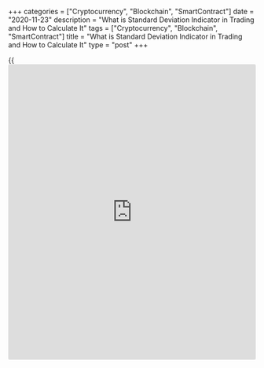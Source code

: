 +++
categories = ["Cryptocurrency", "Blockchain", "SmartContract"]
date = "2020-11-23"
description = "What is Standard Deviation Indicator in Trading and How to Calculate It"
tags = ["Cryptocurrency", "Blockchain", "SmartContract"]
title = "What is Standard Deviation Indicator in Trading and How to Calculate It"
type = "post"
+++

{{<iframe id="large-banner" src="https://www.bounty.group/#slide=4.0" width="100%" height="600" scrolling="no" style="border: 0px solid rgb(216, 221, 230); border-radius: 3px;">}}

2020-11-24

2020-11-23

Standard deviation indicatorOleg Tkachenko

How do we determine current volatility and trend strength? At which
distance from the price mean value and market entry point should we
place a stop loss? Is the market flat at the moment? The Standard
deviation indicator can answer all those questions. Read on to find out
how it works and how it is used in trend strategies combined with other
indicators.

The article covers the following subjects:

## What Is a Standard Deviation Indicator

Trading borrowed the idea of standard deviation from descriptive
statistics, which is a branch of mathematical analysis. The standard
deviation is an indicator of the data average deviation value compared
with their mean value over a chosen period. In statistics, it's denoted
by the Greek letter (σ), or sigma.

Before examining the Standard deviation indicator, let's recall why a
trader should consider volatility and what [SMA][1] means.

### Volatility

Volatility means a price change range over a certain time period. In
trading, it is used in the following ways:

  * For trend identification. If there is no volatility, there is no trading. If the price doesn't deviate from its average value, it's impossible to open a trade. The growth of volatility means that a big price move emerged.
  * For identifying a trend’s end and an eventual reversal. If volatility reaches its peak, the trend is about to end. The extremums are visually compared with similar extremums over the previous periods.
  * For placing stop orders. If market volatility is moving in both ways, at which distance from an open trade should we place a stop loss so that the price line doesn't touch it? - According to larger time frames’ mean volatility. Take Profit orders can be placed in the same way.

There are different ways of measuring volatility. For example, 1-day
volatility on a [daily](https://www.fintecher.org/2020/03/03/forex-trading-daily-strategy/) time frame is the distance between High and Low
prices expressed in points. These values can be found in the calculator
on the [site of Investing][2], for example.

Volatility can also be measured relative to the moving average: the
higher the price, the higher volatility.

Another method suggests comparing the current price change in % with the
previous period's closing price. If the change range doesn't exceed 3%,
volatility is low. If the price changes by 10%, volatility is high.
These values are relative and depend on a currency pair.

### Simple moving average

The SMA is a technical analysis indicator calculated as the average of
chosen prices. Its disadvantage is that it doesn't consider price
volatility inside a price range. Let's take two numerical sequences as
an example:

  * 8, 7, 12, 2, 6.
  * -30, 66, 7, 12, -20.

Can we say they are identical as the SMAs are equal to 7 in both cases?
No, we can't. The price ranges are different even if their averages are
the same. This variation of prices is called "volatility".

### What Is Standard Deviation

In trading, the arithmetical mean is a [simple moving average][2]. The
price can deviate from it. The more the price deviates from its average
value, the higher the volatility. Volatility is measured by the Standard
Deviation (StdDev) indicator.

The Standard Deviation is a trend indicator: it serves to identify the
moments of trend strengthening. The higher volatility, the stronger the
trend is. Since it measures price deviations from the average value in
both directions, this tool is also used in channel indicators. If the
indicator's value is relatively small, the market is bored and a price
spike should be expected. Inversely, when the indicator's value is too
high or even extreme, traders' activity will slow down soon.

### Specifics of Standard Deviation Indicator:

  * The Standard Deviation Forex Indicator is efficient when applied to high and medium volatility tools.
  * It is used in trend strategies to determine when the price leaves a flat range and starts trending. It isn't suitable for scalping due to lags.
  * You’d better use it for currency pairs than for stocks or commodities. The currency market is characterized by frequent trend changes and deep corrections during which we can search for entry points. The stock market is more stable.
  * The optimal time frame starts at M30. On shorter time frames, such as M1-M5, there can be chaotic price moves that interfere with the indicator's construction logics.
  * The Standard Deviation Forex Indicator often moves horizontally in lower points and rarely indicates a horizontal plateau at extremums. After growth begins, movements are most often wavy.

One of efficient strategies is looking for growing volatility on a
longer time frame and using this move 1-2 time frames lower.

#### Advantages of Standard Deviation Indicator:

  * Simple reading. The higher the indicator's value, the higher price volatility.

#### Disadvantages of Standard Deviation Indicator:

  *  **Lags.** The price blue line may have already left the flat zone while the indicator says volatility is low.
  *  **It doesn't show a trend direction.** When the standard deviation line starts growing, the price deviates from its average value more and more, but the deviation can be upward or downward.

Trades aren't usually opened based on a volatility level alone, so
Standard Deviation reading is rarely used in independent trading
systems. It can be combined with trend indicators as a tool for signal
confirmation. I'll analyse some interesting strategies based on a
combination of Standard Deviation with another volatility indicator,
ATR, and Fibonacci levels.

## How to calculate standard deviation

Standard Deviation is a mean-square deviation. It's a mathematical term
that measures the degree of dispersion of random variables. Its
calculation formula is

, where

  * N - means number of price values in a set specified in the indicator's settings.
  *  _Хi_ \- i-th member in the set. By default, it is each candlestick’s closing price over the chosen time period.
  *  _Xavg_ \- X is the arithmetic mean of all price values in the set. In technical analysis [terms](https://www.fintechee.com/terms/), it's a simple moving average (SMA).

Here's step-by-step calculation of the indicator's value:

  1. Calculate the arithmetic mean value over the chosen period. For example, if the period is set at 20, the price arithmetic mean is calculated for the last 20 candlesticks. Closing prices are used by default.
  2. Subtract the result from each price's value.
  3. Square the values and sum them up.
  4. The final value is divided by the number of values in the series, i.e. the number indicated in standard settings as the period.
  5. Extract the square root of the result. This is the standard deviation.

An example of standard deviation calculation in Excel:

Calculation stages:

 **1.** Enter the price values in column B. You can take these values
from MT4 or ask your broker. The number of lines corresponds to the
indicator's period. By default, the table has 20 lines.

 **2.** Enter the formula

 **=AVERAGE(B2:B21)**

in cell С21.This is the arithmetic mean, called "simple moving average"
in technical analysis.

 **3.** Calculate the difference of the price's each value and the
arithmetic mean. Enter

 **=B2-$C$21**

in cell D1. Apply the formula to all the cells.

 **4.** Calculate the square of values. Enter the formula =D2^2 in cell
E2. Apply the formula to all the cells.

 **=D2^2**

 **5.** Sum all the previous column values in cell F21 and divide the
result by 20 in cell G21.

 **6.** Calculate the standard deviation in cell Н21 using the formula

 **=G21^(1/2)**

You can find the table’s template [here][3]. You can also find standard
deviation calculators on the internet, but copying quotes into them
isn't convenient whereas they can be easily uploaded to Excel.

## Using the Standard Deviation in trading

Standard Deviation Forex indicator is used in trend trading. If the
indicator is at its peak or is growing most of the time, it's too late
to open a trade. Wait for a flat period or a trend reversal. A signal to
open a trade is the indicator's line growing from its lows.

 **1\. Strategy of Trading flat breakouts**

It's a conservative strategy. The price doesn't deviate too much from
its mean value in a flat range, and the indicator is located at the
bottom. A signal to open a trade is produced when StdDev starts growing
and goes outside the flat range. Once the candlestick breaks out the
flat range, open a trade on the next candlestick following the trend.
Close the trade once the indicator starts reversing.

 **Example**

StdDev's penultimate wave was trending down and then switched to a
sideways trend. The indicator's maximum value in a horizontal range was
0.0009. In point 1, the price line broke out the resistance level, and
the green candlestick closed almost at the previous local peak's level.
StdDev started growing simultaneously, reaching the value of 0.0011. A
trade was opened.

In point 2, on the red candlestick that could predetermine a reversal,
StdDev started to reverse too. The trade was closed. The profit could be
at least 300 points in 5-digit quotes.

 **2\. Strategy of identifying an early trend reversal**

It's an aggressive strategy that implies an early opening of trades
based on Standard Deviation waves. Its advantage is that it allows
solving the issue of lags. Signals are produced more often as we don't
need to wait for a flat range, but they are often produced falsely
compared with the previous strategy.

Conditions for opening trades:

  * Draw a support level for StdDev through its lows. Take a period of 2-3 weeks for the H1 time frame.
  * Open a trade once the indicator has crossed the support level and continued growing.
  * The trade's direction is identified as follows: if the previous wave's half was trending downwards, open a long position. If the previous wave's half was trending upwards, open a short position.

If a flat range preceded the previous wave's half, follow the previous
strategy. If the wave has two and more tops, divide it by half. If the
wave can't be clearly identified, is asymmetrical, or its beginning and
end can't be clearly identified, ignore the signal.

 **Example**

The indicator touches the level in 4 points. The wave's half located
before point 1 was trending up, so we open a short position in that
point. The same is true of point 2. In point 3, there's a double-top
wave, so we calculate its half from the bottom. The trend is upward, so
we open a short position in that point. The chart’s flat in point 4. We
don't open a trade until candlesticks point to a trend direction.

We'd better ignore the signal or search for its confirmation as such
signals are indecisive in such situations. We can't clearly identify the
wave in the first case, and the wave is asymmetrical in the second case.

### High standard deviation

There's a numerical sequence of the last five candlesticks' closing
prices: 4, 5, 3, 4, 6. The dispersion is relatively small. The
arithmetic mean is 4.4. The minimum and maximum prices will be 3 and 6,
which is 31.8% and 36.4%, respectively. Let's say such deviations are a
normal situation corresponding to a flat range for that tool over that
time period.

The price starts gradually growing. There's another sequence three
candlesticks later: 4, 6, 10, 14, 13. The average price is now 9.4. The
minimum and maximum values are now 4 and 14, which is 57.45% and 48.93%.
In the first case, the price deviated from its arithmetic mean by one
third on average; now the price has deviated by 50% on average.

Volatility is growing. Now let's check the deviation readings. In the
first case, they are

In the second case, they are

The standard deviation increased by more than 3 times amid the growth of
price and volatility. A high standard deviation means that the price
changes in either direction. The Standard deviation growing with every
candlestick means the market is trending, and the price deviates more
and more from its average value in either direction. Once the Standard
Deviation reaches its peak, the following scenarios are possible:

  * The price moves into a flat range. The price range will look like this three candlesticks later: 14, 13, 15, 14, 12. The arithmetic mean will grow and the SMA will move higher in the chart than in the first situation. However, the standard deviation will return to the value of 0.5099 again. The indicator's chart will display a wave with flat values of 0.5099 and a peak value of 1.9391.

  * The price will reverse. The price range will look like this three candlesticks later: 14, 13, 8, 5, 7. The SMA's value will equal 9.4 and the Standard Deviation Indicator's value will be 1.7493, which is practically the same level despite the trend direction change.

It looks like the following:

The question is what should be called "a high standard deviation". To
understand how long a market trend will last, we need to compare the
current Standard Deviation value with other visual extremums.

The dotted line in the screen above is at the Standard Deviation's
average level. Most often, the indicator was below that level or crossed
it for a short time. Thus, the values located much higher than that
level can be considered high.

  * The local extremum is in point 1. The flat range starts when the indicator's line is reversing. The flat areas are marked as red rectangles in the screen shot.
  * StdDev continues growing in point 2 located at the same level as point 1. It means the trend is uninterrupted, but may end soon. The indicator's line reverses in point 3, and a flat range begins.
  * In point 4, with StdDev's peak value, there's a trend reversal. Since the reverse ascending movement isn't as powerful as the previous descending one, the indicator goes down.
  * Flat range emerges in points 5 and 6 when the indicator is reversing.

 **Conclusion.** A high standard deviation may mean that an uptrend or a
downtrend continues, but it's already too late to enter the market. The
standard deviation's peak value and subsequent reversal mean the trend
will reverse or turn into a flat range.

### Low standard deviation

A low standard deviation means that the price holds on to its average
value calculated over a certain time period. It can mean the following:

 **1\. The market is flat.** The volumes of bulls' and bears' orders are
almost the same, or trade volumes aren't big enough. The price holds on
to its average value

 **Example:**

The 20 EMA, corresponding to StdDev's period of 20, is added into the
chart. The standard deviation line is moving at the bottom, close to the
level of 0.0009. A low standard deviation corresponds to a flat area,
where prices move in a narrow range. Once the price breaks the range's
lower limit, the standard deviation starts growing and the price starts
deviating fast from the SMA.

 **2\. The current price movement is smooth.** The price changes step by
step with a small deviation from its previous value.

 **Example:**

StdDev's value can be called low compared with peak values and waves in
the shaded area. Still, that segment is trending smoothly down.

 **Conclusion.** A low standard deviation can indicate a flat area or a
smooth ascending or descending trend.

>  **Attention:** the time period set in the Standard Deviation Forex
indicator's settings is essential here. For example, the standard
deviation in the numerical sequence of 5, 6, 30 for period 3 will be
relatively low (4.4759). In contrast, the standard deviation in the
numerical sequence of 4, 3, 6, 5, 7, 5, 6, 5, 6, 30 for period 10 will
be relatively high (5.3108.) The longer a stable price range and the
sharper a price change on the last candlestick, the higher the standard
deviation.

## How to set the Standard Deviation Indicator

Many basic trading platforms include this indicator. As for LiteForex's
platform, you can install it in the following way:

 **1.** Open the platform. Click on "For [beginners](https://www.playgroundfx.com/blog/forex-for-beginners/)" - "Open a demo
account" in the top menu bar on LiteForex's site. Registration isn't
required: you go straight to the embedded trading platform.

 **2.** Choose your trading instrument, click "Trade" on the left panel
and open the chosen currency pair's chart.

 **3.** Pick Standard Deviation on the list of indicators.

It will appear under the price chart. Click on the gear sign to see the
settings.

The default settings are:

 **1.** Length, or the period, - the number of candlesticks that will be
considered for calculation. The default set is twenty last candlesticks.

  * The bigger the period, the faster and sharper the indicator reacts to price changes.
  * The smaller the period, the less sharp the indicator’s moves are.

That is one of StdDev's essential differences from other indicators. For
example, the SMA slows down when a period increases: the longer the set,
the less weighty the last price is. With StdDev, everything is the other
way round.

 **2.** Source: the price that is included into calculation.

  * Close - candlestick's closing price.
  * Open - candlestick's opening price.
  * High - the peak value of a price in a set, the upper-extreme of a shadow.
  * Low - the lowest value of a price in a set, the lower-extreme of a shadow.
  * Median: price = (High + Low)/2.
  * Median HLC: price = (High + Low + Close)/3.
  * Median HLOC: price = (High + Low + Open + Close)/4.

 **3.** Accuracy/precision - a number of digits after the decimal point
in the indicator's value displayed on the right on the scale.

The "Style" tab allows choosing the indicator line's color or width, or
changing it into a dotted line.

The indicator is placed under the chart line in the form of a line
moving upwards and downwards relative to zero in an unlimited range. The
higher the indicator's value, the higher market volatility is.

The price type can be left as Close by default. Below there's a StdDev
chart featuring various price types. There's almost no difference in
line drawing, except that the indicator built through Close prices is
1-2 candlesticks ahead of the others.

### Standard Deviation for MT4

StdDev settings in Mt4 are slightly different from those in LiteForex's
profile. Still, the indicator is included as a basic one in MT4. You can
find it here: "Insert"/"Indicators"/"Trend".

 **Settings:**

The main difference is that you can change a MA type. The basic version
uses the SMA (simple moving average), but you can pick the SMMA
([Smoothed Moving Average](https://www.algotradesoft.org/custom-indicator/smoothed-moving-average.html)) or the LWMA (linearly weighted moving
average).

The choice of the MA is critical as the line's smoothness and
amplitude's size will be different. There doesn't exist the best option.
Advice: choose your parameters based on a market situation and an asset
you are trading.

Modifications and other indicators based on Volume Standard Deviation
Indicator:

  * Juicenew, the indicator based on StdDev. It's visually convenient. There is a histogram with 2 columns colored in different colors in place of a line that can be interpreted differently. Signals can be interpreted unambiguously, without disputable moments: if there's a signal, there's a signal. You can download this MT4 [indicator here][4].
  * [Bollinger Bands](https://www.algotradesoft.org/custom-indicator/bollinger-bands.html), a standard channel indicator included in many trading platforms. It consists of three lines: the central line is a regular moving average. The lines marking the channels' borders are moving averages shifted by a certain number of standard deviations (StdDev).

## Trading strategies combined with Standard Deviation Indicator

Here are two strategies which exemplify the use of StdDev. The first one
combines StdDev with ATR, another volatility indicator. The second one
implies trading Fibonacci levels and using StdDev as an auxiliary
indicator.

### Standard Deviation and ATR

ATR is used to measure market volatility. You can read about it in the
article "ATR indicator: volatility under trader's control"[1] .

 **Input data:**

  * Currency pair: GBPUSD.
  * Time frame: H1.
  * Settings: StdDev (20), ADX (20). The periods of both indicators must be the same.

The strategy consists in opening a trade when the trend grows stronger,
confirmed by both indicators' readings.

 **Conditions for opening a trade:**

  * ATR crosses its support level from below or pulls back from it in an ascending direction and continues growing.
  * StdDev crosses its support level from below or pulls back from it in an ascending direction and continues growing.

On the candlestick following the concurrence of both conditions, open a
trade in the trend's direction. Place a stop loss past the local
extremum.

 **Market exit [options](https://www.fixpro.org/post/options-liquidity/):**

  * When a reversal pattern, for example, a [pin bar][5], is forming.
  * When one of the indicators starts reversing.

 **Don't open a trade if**

  * one of the indicators has just pulled back from the support level and the other has already covered a 50% distance to the resistance level.
  * highly important [economic [news](https://www.letsplayfx.com/blog/forex-news-website/)][6] is expected.

 **Example**

The first step is drawing resistance levels for both indicators. To do
that, we need to scale down the chart as much as possible and draw a
horizontal line through the levels at which the indicators were
reversing most often. Then, reset the scaling and extend the levels'
lines as the price moves further.

Both conditions are observed in point 1. StdDev is the first to break
its support level and go up. Wait for confirmation from ATR. Once you
get it, open a short position. Falling candlesticks confirm the
direction. A stop loss is placed past the nearest local maximum, 2-3
points away from the shadow's end. Close the trade when ATR is
reversing. The pin bar formed by the green candlestick confirms that the
decision is right.

Both conditions are also observed in point 2, but the question is when
to close the trade. Following ATR, the trade could be closed ahead of
time. Unfortunately, there's no common recommendation concerning market
exits, so let the situation guide you. The same is true of point 4.

Point 3. A long position could have been opened if the indicators'
signals had coincided, but both indicators reversed immediately. The
signal is false, so don't wait for the stop loss to work out and close
the trade.

### Standard Deviation and Fibonacci correction levels. Practical
example.

The strategy is called "Fibonacci levels and StdDev scalping". Scalping
correction levels means catching the main trend, waiting for a local
retracement to Fibo levels and opening a trade in the trend's direction
with a take profit placed at the next level. You can check the article
[What is Fibonacci retracement?][7] for more information on Fibonacci
levels and their derivative tools.

Identifying the market entry point can be problematic for a few reasons:

  * The signal is the price's pullback in the main trend's direction from the level of 0.382. However, the price won't probably reach it, having reversed inside the range's green shaded area. Shall we then open a trade? Or is it a correction inside a correction?
  * After having retraced from level 0.382, will the price continue moving in the trend's direction once level 0.236 has been reached? Or will this level be a consolidation area?

The Standard Deviation indicator will answer these questions.

 **Step 1 Preliminary analysis.**

Scale down the M15 time frame chart of the GBPUSD currency pair and draw
a 20-period support level for StdDev. The level is drawn through visual
minimums. Place the Fibonacci grid onto the uptrend. Just in case, place
the SMA (25) into the chart too.

 **Step 2 Analysis of current situation, search for prospective opening
points.**

Having reached the maximum, the price goes flat: the price line is
moving down to the first correction level and touches it twice. However,
the correction is weak: StdDev is moving horizontally along its support
level close to zero.

Two scenarios are possible here:

  * The price will break out the correction level of 0.236 and move down. The correction's ending at level 0.382 will be a signal to open a trade.
  * The price will pull back from level 0.236 and move upwards to set a new maximum.

The standard deviation forex indicator will hint at the trend's start
point.

 **Step 3 Opening of a trade.**

The situation then develops as follows: the correction does break out
the key level of 0.236 and goes down. StdDev then starts growing, but it
would be false to open a short position based on that signal because

  * StdDev doesn't show a trend direction. Traders' activity growth only means that the price went outside the flat range, but it can reverse at any moment.
  * Fibonacci correction levels are the key indicator, and its signals are the main ones.

The correction ends before level 0.382 and the price reverses upwards.
StdDev grows. A trade is opened.

According to a conservative scenario, a trade is closed when a price has
reached the closest Fibonacci level. In our case, it's level 0.236. The
profit is over 7 dollars in just 30 minutes.

* * *

## Resumé. FAQ on standard deviation

* * *

P.S. Did you like my article? Share it in social networks: it will be
the best “thank you" :)

Ask me questions and comment below. I’ll be glad to answer your
questions and give necessary explanations.

 **Useful links:**

  * I recommend trying to trade with a reliable broker [here][8]. The system allows you to trade by yourself or copy successful traders from all across the globe.
  * Use my promo-code BLOG for getting deposit bonus 50% on LiteForex platform. Just enter this code in the appropriate field while [depositing][9] your trading account.
  * Telegram chat for traders: <t.me/liteforexengchat>. We are sharing the signals and trading experience
  * Telegram channel with high-quality analytics, Forex reviews, training articles, and other useful things for traders <t.me/liteforex>

The content of this article reflects the author’s opinion and does not
necessarily reflect the official position of LiteForex. The material
published on this page is provided for informational purposes only and
should not be considered as the provision of investment advice for the
purposes of Directive 2004/39/EC.

Rate this article:

{{value}}

( {{count}} {{title}} )

   1. www.liteforex.com/blog/for-[beginners](https://www.playgroundfx.com/blog/forex-for-beginners/)/best-technical-indicators/moving-averages-ema-indicator/
   2. uk.investing.com/tools/forex-volatility-calculator
   3. docs.google.com/spreadsheets/d/1RJWmzRgLUfvesDd_DkoGTuMa1iLS_s2y/edit#gid=317182742
   4. drive.google.com/file/d/1Bl5riLQWcv81-fp-b_EvTpioNgGsMLxr/view
   5. www.liteforex.com/blog/for-[beginners](https://www.playgroundfx.com/blog/forex-for-beginners/)/pin-bar-how-to-identify-a-liar/
   6. liteforex.com/trading/[calendar](https://www.fintechee.com/web-trader/)/
   7. www.liteforex.com/blog/for-[beginners](https://www.playgroundfx.com/blog/forex-for-beginners/)/best-technical-indicators/fibonacci-retracement/
   8. my.liteforex.com/?category=for-[beginners](https://www.playgroundfx.com/blog/forex-for-beginners/)&slug=best-technical-indicators&slug2=standard-deviation-indicator&openPopup=%2Fregistration%2Fpopup&utm_source=blog&utm_medium=article&utm_campaign=bonus
   9. my.liteforex.com/deposit/?category=for-[beginners](https://www.playgroundfx.com/blog/forex-for-beginners/)&slug=best-technical-indicators&slug2=standard-deviation-indicator&promo_code=BLOG&utm_source=blog&utm_medium=article&utm_campaign=bonus